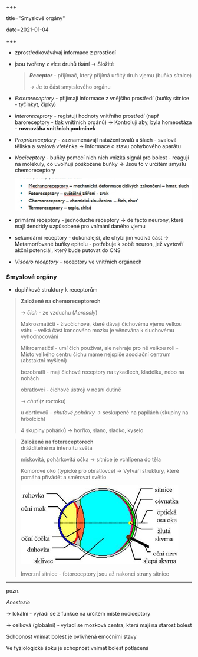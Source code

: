 +++

title="Smyslové orgány"

date=2021-01-04

+++

- zprostředkovávávaj informace z prostředí

- jsou tvořeny z více druhů tkání $\to$ Složité

  > ***Receptor*** - přijímač, který přijímá určitý druh vjemu (buňka sítnice)<br>
  >
  > $\to$ Je to část smytslového orgánu

- *Exteroreceptory* - přijímají informace z vnějšího prostředí (buňky sítnice - tyčinkyt, čípky)

- *Interoreceptory* - registují hodnoty vnitřního prostředí (např baroreceptory - tlak vnitřních orgánů) $\to$ Kontrolují aby, byla homeostáza - **rovnováha vnitřních podmínek**

- *Proprioreceptory* - zaznamenávají natažení svalů a šlach - svalová tělíska a svalová vřeténka $\to$ Informace o stavu pohybového aparátu

- *Nociceptory* - buňky pomocí nich nich vnizká signál pro bolest - reagují na molekuly, co uvolňují poškozené buňky $\to$ Jsou to v určitém smyslu chemoreceptory

  ![](https://github.com/cervthecoder/github_images/blob/master/Screenshot%202021-02-04%20at%2008.44.02.png?raw=true)

- primární receptory - jednoduché receptory $\to$ de facto neurony, které mají dendridy uzpůsobené pro vnímání daného vjemu

- sekundární receptory - dokonalejší, ale chybí jím vodivá část $\to$ Metamorfované buňky epitelu - potřebuje k sobě neuron, jež vyvtovří akční potenciál, který bude putovat do CNS

- *Viscero receptory* - receptory ve vnitřních orgánech

### Smyslové orgány

- doplňkové struktury k receptorům

> **Založené na chemoreceptorech** <br>
>
> $\to$ *čich* - ze vzduchu (*Aerosoly*) <br>
>
> Makrosmatičtí - živočichové, které dávají čichovému vjemu velkou váhu - velká část koncového mozku je věnována k sluchovému vyhodnocování <br>
>
> Mikrosmatičtí - umí čich používat, ale nehraje pro ně velkou roli - Místo velkého centru čichu máme nejspíše asociační centrum (abstaktní myšlení) <br>
>
> bezobratlí - mají čichové receptory na tykadlech, kladélku, nebo na nohách <br>
>
> obratlovci - čichové ústrojí v nosní dutině <br>
>
> $\to$ *chuť* (z roztoku) <br>
>
> u obrtlovců - *chuťové pohárky* $\to$ seskupené na papilách (skupiny na hrbolcích) <br>
>
> 4 skupiny pohárků $\to$ horřko, slano, sladko, kyselo

> **Založené na fotoreceptorech**<br> drážditelné na intenzitu světa <br>
>
> miskovitá, pohárkovitá očka $\to$ sítnice je vchlípena do těla<br>
>
> Komorové oko (typické pro obratlovce) $\to$ Vytváři struktury, které pomáhá přivádět a směrovat světlo <br>
>
> ![](https://github.com/cervthecoder/github_images/blob/master/unnamed.jpg?raw=true)<br>
>
> Inverzní sítnice - fotoreceptory jsou až nakonci strany sítnice

---

pozn.

*Anestezie* <br>

$\to$ lokální - vyřadí se z funkce na určitém místě nociceptory <br>

$\to$ celková (globální) - vyřadí se mozková centra, která mají na starost bolest <br>

Schopnost vnímat bolest je ovlivňená emočními stavy <br>

Ve fyziologické šoku je schopnost vnímat bolest potlačená